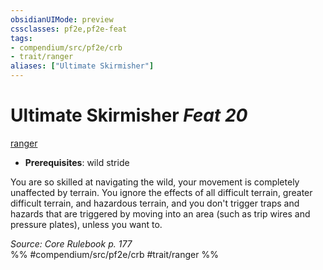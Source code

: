 ```yaml
---
obsidianUIMode: preview
cssclasses: pf2e,pf2e-feat
tags:
- compendium/src/pf2e/crb
- trait/ranger
aliases: ["Ultimate Skirmisher"]
---
```

# Ultimate Skirmisher  *Feat 20*  
[ranger](rules/traits/ranger.md "Ranger Class Trait")  

- **Prerequisites**: wild stride

You are so skilled at navigating the wild, your movement is completely unaffected by terrain. You ignore the effects of all difficult terrain, greater difficult terrain, and hazardous terrain, and you don't trigger traps and hazards that are triggered by moving into an area (such as trip wires and pressure plates), unless you want to.

*Source: Core Rulebook p. 177*  
%% #compendium/src/pf2e/crb #trait/ranger %%
